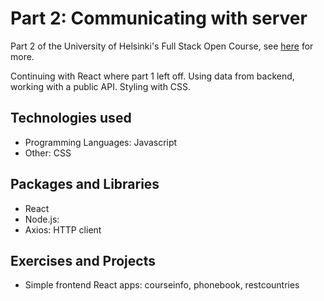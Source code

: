 # Part 2: Communicating with server

Part 2 of the University of Helsinki's Full Stack Open Course, see [here](https://fullstackopen.com/en/part2) for more.

Continuing with React where part 1 left off. Using data from backend, working with a public API. Styling with CSS.

## Technologies used

- Programming Languages: Javascript
- Other: CSS

## Packages and Libraries

- React
- Node.js: 
- Axios: HTTP client

## Exercises and Projects

- Simple frontend React apps: courseinfo, phonebook, restcountries
